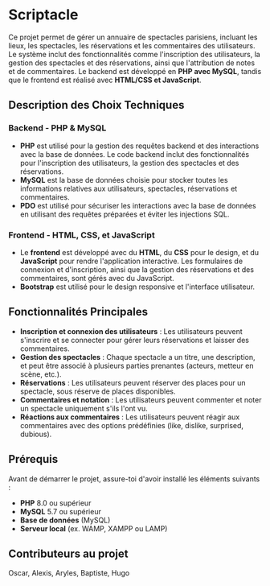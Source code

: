 # Scriptacle

Ce projet permet de gérer un annuaire de spectacles parisiens, incluant les lieux, les spectacles, les réservations et les commentaires des utilisateurs. Le système inclut des fonctionnalités comme l'inscription des utilisateurs, la gestion des spectacles et des réservations, ainsi que l'attribution de notes et de commentaires. Le backend est développé en **PHP avec MySQL**, tandis que le frontend est réalisé avec **HTML/CSS et JavaScript**.

## Description des Choix Techniques

### Backend - PHP & MySQL
* **PHP** est utilisé pour la gestion des requêtes backend et des interactions avec la base de données. Le code backend inclut des fonctionnalités pour l'inscription des utilisateurs, la gestion des spectacles et des réservations.
* **MySQL** est la base de données choisie pour stocker toutes les informations relatives aux utilisateurs, spectacles, réservations et commentaires.
* **PDO** est utilisé pour sécuriser les interactions avec la base de données en utilisant des requêtes préparées et éviter les injections SQL.

### Frontend - HTML, CSS, et JavaScript
* Le **frontend** est développé avec du **HTML**, du **CSS** pour le design, et du **JavaScript** pour rendre l'application interactive. Les formulaires de connexion et d'inscription, ainsi que la gestion des réservations et des commentaires, sont gérés avec du JavaScript.
* **Bootstrap** est utilisé pour le design responsive et l'interface utilisateur.

## Fonctionnalités Principales
* **Inscription et connexion des utilisateurs** : Les utilisateurs peuvent s'inscrire et se connecter pour gérer leurs réservations et laisser des commentaires.
* **Gestion des spectacles** : Chaque spectacle a un titre, une description, et peut être associé à plusieurs parties prenantes (acteurs, metteur en scène, etc.).
* **Réservations** : Les utilisateurs peuvent réserver des places pour un spectacle, sous réserve de places disponibles.
* **Commentaires et notation** : Les utilisateurs peuvent commenter et noter un spectacle uniquement s'ils l'ont vu.
* **Réactions aux commentaires** : Les utilisateurs peuvent réagir aux commentaires avec des options prédéfinies (like, dislike, surprised, dubious).

## Prérequis

Avant de démarrer le projet, assure-toi d'avoir installé les éléments suivants :

* **PHP** 8.0 ou supérieur
* **MySQL** 5.7 ou supérieur
* **Base de données** (MySQL)
* **Serveur local** (ex. WAMP, XAMPP ou LAMP)

## Contributeurs au projet

Oscar, Alexis, Aryles, Baptiste, Hugo

